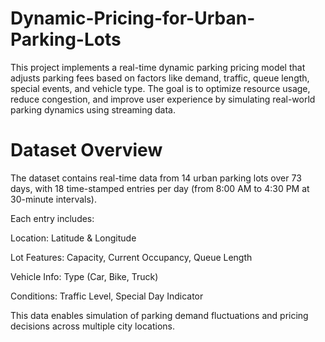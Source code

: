 # Dynamic-Pricing-for-Urban-Parking-Lots
This project implements a real-time dynamic parking pricing model that adjusts parking fees based on factors like demand, traffic, queue length, special events, and vehicle type. The goal is to optimize resource usage, reduce congestion, and improve user experience by simulating real-world parking dynamics using streaming data.
# Dataset Overview
The dataset contains real-time data from 14 urban parking lots over 73 days, with 18 time-stamped entries per day (from 8:00 AM to 4:30 PM at 30-minute intervals).

Each entry includes:

Location: Latitude & Longitude

Lot Features: Capacity, Current Occupancy, Queue Length

Vehicle Info: Type (Car, Bike, Truck)

Conditions: Traffic Level, Special Day Indicator

This data enables simulation of parking demand fluctuations and pricing decisions across multiple city locations.
